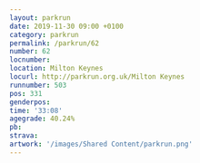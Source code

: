 ```yaml
---
layout: parkrun
date: 2019-11-30 09:00 +0100
category: parkrun
permalink: /parkrun/62
number: 62
locnumber: 
location: Milton Keynes
locurl: http://parkrun.org.uk/Milton Keynes
runnumber: 503
pos: 331
genderpos: 
time: '33:08'
agegrade: 40.24%
pb: 
strava: 
artwork: '/images/Shared Content/parkrun.png'
---
```

